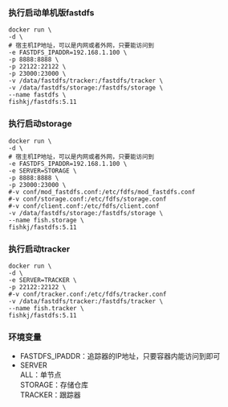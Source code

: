 ### 执行启动单机版fastdfs
```shell
docker run \
-d \
# 宿主机IP地址，可以是内网或者外网，只要能访问到
-e FASTDFS_IPADDR=192.168.1.100 \
-p 8888:8888 \
-p 22122:22122 \
-p 23000:23000 \
-v /data/fastdfs/tracker:/fastdfs/tracker \
-v /data/fastdfs/storage:/fastdfs/storage \
--name fastdfs \
fishkj/fastdfs:5.11
```

### 执行启动storage
```shell
docker run \
-d \
# 宿主机IP地址，可以是内网或者外网，只要能访问到
-e FASTDFS_IPADDR=192.168.1.100 \
-e SERVER=STORAGE \
-p 8888:8888 \
-p 23000:23000 \
#-v conf/mod_fastdfs.conf:/etc/fdfs/mod_fastdfs.conf
#-v conf/storage.conf:/etc/fdfs/storage.conf
#-v conf/client.conf:/etc/fdfs/client.conf
-v /data/fastdfs/storage:/fastdfs/storage \
--name fish.storage \
fishkj/fastdfs:5.11
```


### 执行启动tracker
```shell
docker run \
-d \
-e SERVER=TRACKER \
-p 22122:22122 \
#-v conf/tracker.conf:/etc/fdfs/tracker.conf
-v /data/fastdfs/tracker:/fastdfs/tracker \
--name fish.tracker \
fishkj/fastdfs:5.11
```

### 环境变量
* FASTDFS_IPADDR：追踪器的IP地址，只要容器内能访问到即可  
* SERVER  
	ALL：单节点  
	STORAGE：存储仓库  
	TRACKER：跟踪器  
